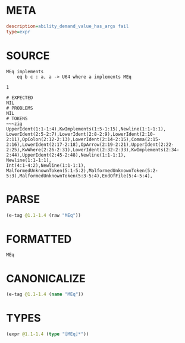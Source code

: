 # META
~~~ini
description=ability_demand_value_has_args fail
type=expr
~~~
# SOURCE
~~~roc
MEq implements
    eq b c : a, a -> U64 where a implements MEq

1
~~~
~~~
# EXPECTED
NIL
# PROBLEMS
NIL
# TOKENS
~~~zig
UpperIdent(1:1-1:4),KwImplements(1:5-1:15),Newline(1:1-1:1),
LowerIdent(2:5-2:7),LowerIdent(2:8-2:9),LowerIdent(2:10-2:11),OpColon(2:12-2:13),LowerIdent(2:14-2:15),Comma(2:15-2:16),LowerIdent(2:17-2:18),OpArrow(2:19-2:21),UpperIdent(2:22-2:25),KwWhere(2:26-2:31),LowerIdent(2:32-2:33),KwImplements(2:34-2:44),UpperIdent(2:45-2:48),Newline(1:1-1:1),
Newline(1:1-1:1),
Int(4:1-4:2),Newline(1:1-1:1),
MalformedUnknownToken(5:1-5:2),MalformedUnknownToken(5:2-5:3),MalformedUnknownToken(5:3-5:4),EndOfFile(5:4-5:4),
~~~
# PARSE
~~~clojure
(e-tag @1.1-1.4 (raw "MEq"))
~~~
# FORMATTED
~~~roc
MEq
~~~
# CANONICALIZE
~~~clojure
(e-tag @1.1-1.4 (name "MEq"))
~~~
# TYPES
~~~clojure
(expr @1.1-1.4 (type "[MEq]*"))
~~~
